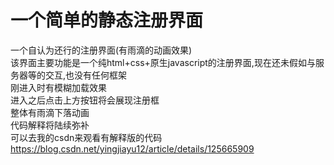 # 一个简单的静态注册界面
一个自认为还行的注册界面(有雨滴的动画效果)</br>
该界面主要功能是一个纯html+css+原生javascript的注册界面,现在还未假如与服务器等的交互,也没有任何框架</br>
刚进入时有模糊加载效果</br>
进入之后点击上方按钮将会展现注册框</br>
整体有雨滴下落动画</br>
代码解释将陆续弥补</br>
可以去我的csdn来观看有解释版的代码 https://blog.csdn.net/yingjiayu12/article/details/125665909
